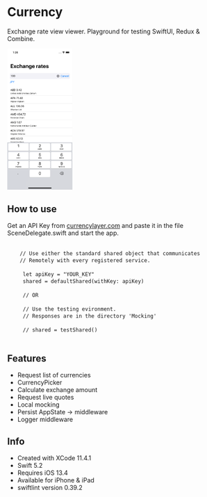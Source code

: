 # Currency

Exchange rate view viewer. Playground for testing SwiftUI,  Redux & Combine.
 
<img src="Images/screenshot_phone.png" width="150">

## How to use

Get an API Key from [currencylayer.com](https://currencylayer.com) and paste it in the file SceneDelegate.swift and start the app.

```
   
    // Use either the standard shared object that communicates
    // Remotely with every registered service.

     let apiKey = "YOUR_KEY"
     shared = defaultShared(withKey: apiKey)

     // OR

     // Use the testing evironment.
     // Responses are in the directory 'Mocking'

     // shared = testShared()
    
```

## Features
- Request list of currencies
- CurrencyPicker
- Calculate exchange amount
- Request live quotes
- Local mocking
- Persist AppState -> middleware
- Logger middleware
  
## Info
- Created with XCode 11.4.1 
- Swift 5.2
- Requires iOS 13.4
- Available for iPhone & iPad
- swiftlint version 0.39.2
